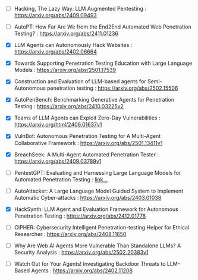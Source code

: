 - [ ] Hacking, The Lazy Way: LLM Augmented Pentesting : https://arxiv.org/abs/2409.09493
- [ ] AutoPT: How Far Are We from the End2End Automated Web Penetration Testing? : https://arxiv.org/abs/2411.01236
- [x] LLM Agents can Autonomously Hack Websites : https://arxiv.org/abs/2402.06664
- [x] Towards Supporting Penetration Testing Education with Large Language Models : https://arxiv.org/abs/2501.17539
- [x] Construction and Evaluation of LLM-based agents for Semi-Autonomous penetration testing : https://arxiv.org/abs/2502.15506
- [x] AutoPenBench: Benchmarking Generative Agents for Penetration Testing : https://arxiv.org/abs/2410.03225v2
- [x] Teams of LLM Agents can Exploit Zero-Day Vulnerabilities : https://arxiv.org/html/2406.01637v1
- [x] VulnBot: Autonomous Penetration Testing for A Multi-Agent Collaborative Framework : https://arxiv.org/abs/2501.13411v1
- [x] BreachSeek: A Multi-Agent Automated Penetration Tester : https://arxiv.org/abs/2409.03789v1
- [ ] PentestGPT: Evaluating and Harnessing Large Language Models for Automated Penetration Testing : [link...](https://www.usenix.org/conference/usenixsecurity24/presentation/deng)
 
- [ ] AutoAttacker: A Large Language Model Guided System to Implement Automatic Cyber-attacks : https://arxiv.org/abs/2403.01038
- [x] HackSynth: LLM Agent and Evaluation Framework for Autonomous Penetration Testing : https://arxiv.org/abs/2412.01778
- [ ] CIPHER: Cybersecurity Intelligent Penetration-testing Helper for Ethical Researcher : https://arxiv.org/abs/2408.11650

- [ ] Why Are Web AI Agents More Vulnerable Than Standalone LLMs? A Security Analysis : https://arxiv.org/abs/2502.20383v1
- [ ] Watch Out for Your Agents! Investigating Backdoor Threats to LLM-Based Agents : https://arxiv.org/abs/2402.11208